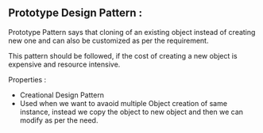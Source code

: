 ## Prototype Design Pattern :

Prototype Pattern says that cloning of an existing object instead of creating new one and can also be customized as per the requirement.

This pattern should be followed, if the cost of creating a new object is expensive and resource intensive.

Properties :

- Creational Design Pattern
- Used when we want to avaoid multiple Object creation of same instance, instead we copy the object to new object and then we can modify as per the need. 


